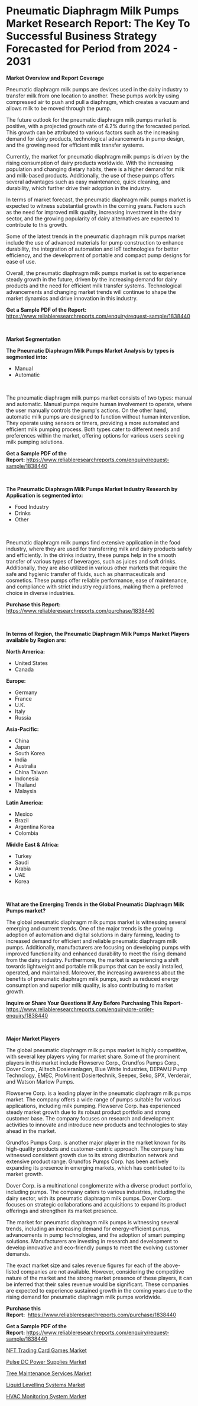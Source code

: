 <p><h1>Pneumatic Diaphragm Milk Pumps Market Research Report: The Key To Successful Business Strategy Forecasted for Period from 2024 - 2031</h1></p><p><strong>Market Overview and Report Coverage</strong></p>
<p><p>Pneumatic diaphragm milk pumps are devices used in the dairy industry to transfer milk from one location to another. These pumps work by using compressed air to push and pull a diaphragm, which creates a vacuum and allows milk to be moved through the pump.</p><p>The future outlook for the pneumatic diaphragm milk pumps market is positive, with a projected growth rate of 4.2% during the forecasted period. This growth can be attributed to various factors such as the increasing demand for dairy products, technological advancements in pump design, and the growing need for efficient milk transfer systems.</p><p>Currently, the market for pneumatic diaphragm milk pumps is driven by the rising consumption of dairy products worldwide. With the increasing population and changing dietary habits, there is a higher demand for milk and milk-based products. Additionally, the use of these pumps offers several advantages such as easy maintenance, quick cleaning, and durability, which further drive their adoption in the industry.</p><p>In terms of market forecast, the pneumatic diaphragm milk pumps market is expected to witness substantial growth in the coming years. Factors such as the need for improved milk quality, increasing investment in the dairy sector, and the growing popularity of dairy alternatives are expected to contribute to this growth.</p><p>Some of the latest trends in the pneumatic diaphragm milk pumps market include the use of advanced materials for pump construction to enhance durability, the integration of automation and IoT technologies for better efficiency, and the development of portable and compact pump designs for ease of use.</p><p>Overall, the pneumatic diaphragm milk pumps market is set to experience steady growth in the future, driven by the increasing demand for dairy products and the need for efficient milk transfer systems. Technological advancements and changing market trends will continue to shape the market dynamics and drive innovation in this industry.</p></p>
<p><strong>Get a Sample PDF of the Report:</strong> <a href="https://www.reliableresearchreports.com/enquiry/request-sample/1838440">https://www.reliableresearchreports.com/enquiry/request-sample/1838440</a></p>
<p>&nbsp;</p>
<p><strong>Market Segmentation</strong></p>
<p><strong>The Pneumatic Diaphragm Milk Pumps Market Analysis by types is segmented into:</strong></p>
<p><ul><li>Manual</li><li>Automatic</li></ul></p>
<p>&nbsp;</p>
<p><p>The pneumatic diaphragm milk pumps market consists of two types: manual and automatic. Manual pumps require human involvement to operate, where the user manually controls the pump's actions. On the other hand, automatic milk pumps are designed to function without human intervention. They operate using sensors or timers, providing a more automated and efficient milk pumping process. Both types cater to different needs and preferences within the market, offering options for various users seeking milk pumping solutions.</p></p>
<p><strong>Get a Sample PDF of the Report:</strong>&nbsp;<a href="https://www.reliableresearchreports.com/enquiry/request-sample/1838440">https://www.reliableresearchreports.com/enquiry/request-sample/1838440</a></p>
<p>&nbsp;</p>
<p><strong>The Pneumatic Diaphragm Milk Pumps Market Industry Research by Application is segmented into:</strong></p>
<p><ul><li>Food Industry</li><li>Drinks</li><li>Other</li></ul></p>
<p>&nbsp;</p>
<p><p>Pneumatic diaphragm milk pumps find extensive application in the food industry, where they are used for transferring milk and dairy products safely and efficiently. In the drinks industry, these pumps help in the smooth transfer of various types of beverages, such as juices and soft drinks. Additionally, they are also utilized in various other markets that require the safe and hygienic transfer of fluids, such as pharmaceuticals and cosmetics. These pumps offer reliable performance, ease of maintenance, and compliance with strict industry regulations, making them a preferred choice in diverse industries.</p></p>
<p><strong>Purchase this Report:</strong>&nbsp; <a href="https://www.reliableresearchreports.com/purchase/1838440">https://www.reliableresearchreports.com/purchase/1838440</a></p>
<p>&nbsp;</p>
<p><strong>In terms of Region, the Pneumatic Diaphragm Milk Pumps Market Players available by Region are:</strong></p>
<p>
    <p> <strong> North America: </strong>
        <ul>
            <li>United States</li>
            <li>Canada</li>
        </ul>
        </p> 
    <p> <strong> Europe: </strong>
        <ul>
            <li>Germany</li>
            <li>France</li>
            <li>U.K.</li>
            <li>Italy</li>
            <li>Russia</li>
        </ul>
        </p> 
    <p> <strong> Asia-Pacific: </strong>
        <ul>
            <li>China</li>
            <li>Japan</li>
            <li>South Korea</li>
            <li>India</li>
            <li>Australia</li>
            <li>China Taiwan</li>
            <li>Indonesia</li>
            <li>Thailand</li>
            <li>Malaysia</li>
        </ul>
        </p> 
    <p> <strong> Latin America: </strong>
        <ul>
            <li>Mexico</li>
            <li>Brazil</li>
            <li>Argentina Korea</li>
            <li>Colombia</li>
        </ul>
        </p> 
    <p> <strong> Middle East & Africa: </strong>
        <ul>
            <li>Turkey</li>
            <li>Saudi</li>
            <li>Arabia</li>
            <li>UAE</li>
            <li>Korea</li>
        </ul>
    </p>
    </p>
<p>&nbsp;</p>
<p><strong>What are the Emerging Trends in the Global Pneumatic Diaphragm Milk Pumps market?</strong></p>
<p><p>The global pneumatic diaphragm milk pumps market is witnessing several emerging and current trends. One of the major trends is the growing adoption of automation and digital solutions in dairy farming, leading to increased demand for efficient and reliable pneumatic diaphragm milk pumps. Additionally, manufacturers are focusing on developing pumps with improved functionality and enhanced durability to meet the rising demand from the dairy industry. Furthermore, the market is experiencing a shift towards lightweight and portable milk pumps that can be easily installed, operated, and maintained. Moreover, the increasing awareness about the benefits of pneumatic diaphragm milk pumps, such as reduced energy consumption and superior milk quality, is also contributing to market growth.</p></p>
<p><strong>Inquire or Share Your Questions If Any Before Purchasing This Report</strong>- <a href="https://www.reliableresearchreports.com/enquiry/pre-order-enquiry/1838440">https://www.reliableresearchreports.com/enquiry/pre-order-enquiry/1838440</a></p>
<p>&nbsp;</p>
<p><strong>Major Market Players</strong></p>
<p><p>The global pneumatic diaphragm milk pumps market is highly competitive, with several key players vying for market share. Some of the prominent players in this market include Flowserve Corp., Grundfos Pumps Corp., Dover Corp., Alltech Dosieranlagen, Blue White Industries, DEPAMU Pump Technology, EMEC, ProMinent Dosiertechnik, Seepex, Seko, SPX, Verderair, and Watson Marlow Pumps.</p><p>Flowserve Corp. is a leading player in the pneumatic diaphragm milk pumps market. The company offers a wide range of pumps suitable for various applications, including milk pumping. Flowserve Corp. has experienced steady market growth due to its robust product portfolio and strong customer base. The company focuses on research and development activities to innovate and introduce new products and technologies to stay ahead in the market.</p><p>Grundfos Pumps Corp. is another major player in the market known for its high-quality products and customer-centric approach. The company has witnessed consistent growth due to its strong distribution network and extensive product range. Grundfos Pumps Corp. has been actively expanding its presence in emerging markets, which has contributed to its market growth.</p><p>Dover Corp. is a multinational conglomerate with a diverse product portfolio, including pumps. The company caters to various industries, including the dairy sector, with its pneumatic diaphragm milk pumps. Dover Corp. focuses on strategic collaborations and acquisitions to expand its product offerings and strengthen its market presence.</p><p>The market for pneumatic diaphragm milk pumps is witnessing several trends, including an increasing demand for energy-efficient pumps, advancements in pump technologies, and the adoption of smart pumping solutions. Manufacturers are investing in research and development to develop innovative and eco-friendly pumps to meet the evolving customer demands.</p><p>The exact market size and sales revenue figures for each of the above-listed companies are not available. However, considering the competitive nature of the market and the strong market presence of these players, it can be inferred that their sales revenue would be significant. These companies are expected to experience sustained growth in the coming years due to the rising demand for pneumatic diaphragm milk pumps worldwide.</p></p>
<p><strong>Purchase this Report:</strong>&nbsp;&nbsp;<a href="https://www.reliableresearchreports.com/purchase/1838440">https://www.reliableresearchreports.com/purchase/1838440</a></p>
<p></p>
<p><strong>Get a Sample PDF of the Report:</strong>&nbsp;<a href="https://www.reliableresearchreports.com/enquiry/request-sample/1838440">https://www.reliableresearchreports.com/enquiry/request-sample/1838440</a></p>
<p><p><a href="https://medium.com/@noelkunzei1/nft-trading-card-games-market-size-market-outlook-and-market-forecast-2023-to-2030-ae9490adc5a7">NFT Trading Card Games Market</a></p><p><a href="https://github.com/lilstefpacute/Market-Research-Report-List-2/blob/main/pulse-dc-power-supplies-market.md">Pulse DC Power Supplies Market</a></p><p><a href="https://medium.com/p/e313a0f91396/edit">Tree Maintenance Services Market</a></p><p><a href="https://github.com/rexevange/Market-Research-Report-List-2/blob/main/liquid-levelling-systems-market.md">Liquid Levelling Systems Market</a></p><p><a href="https://medium.com/@noelkunzei1/hvac-monitoring-system-market-furnishes-information-on-market-share-market-trends-and-market-97221b995d3b">HVAC Monitoring System Market</a></p></p>